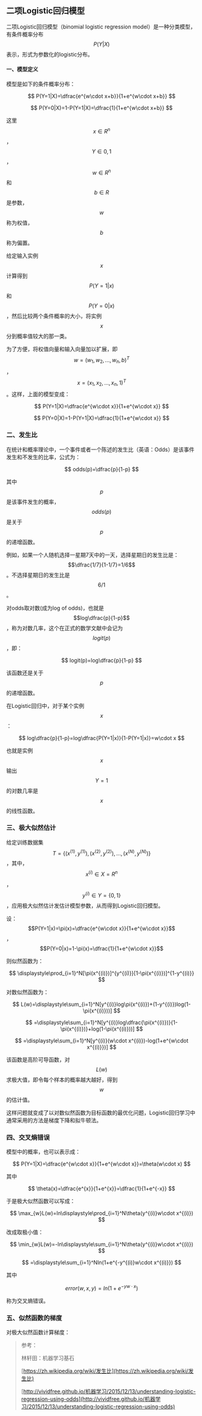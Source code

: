 ## 二项Logistic回归模型

二项Logistic回归模型（binomial logistic regression model）是一种分类模型，有条件概率分布$$P(Y|X)$$表示，形式为参数化的logistic分布。

#### 一、模型定义

模型是如下的条件概率分布：


$$
P(Y=1|X)=\dfrac{e^{w\cdot x+b}}{1+e^{w\cdot x+b}}
$$



$$
P(Y=0|X)=1-P(Y=1|X)=\dfrac{1}{1+e^{w\cdot x+b}}
$$


这里$$x\in R^n$$，$$Y\in {0, 1}$$，$$w \in R^n$$和$$b\in R$$是参数，$$w$$称为权值，$$b$$称为偏置。

给定输入实例$$x$$计算得到$$P(Y=1|x)$$和$$P(Y=0|x)$$，然后比较两个条件概率的大小，将实例$$x$$分到概率值较大的那一类。

为了方便，将权值向量和输入向量加以扩展，即$$w=(w_1, w_2, ..., w_n, b)^T$$，$$x=(x_1, x_2, ..., x_n, 1)^T$$。这样，上面的模型变成：


$$
P(Y=1|X)=\dfrac{e^{w\cdot x}}{1+e^{w\cdot x}}
$$



$$
P(Y=0|X)=1-P(Y=1|X)=\dfrac{1}{1+e^{w\cdot x}}
$$


### 二、发生比

在统计和概率理论中，一个事件或者一个陈述的发生比（英语：Odds）是该事件发生和不发生的比率，公式为：


$$
odds(p)=\dfrac{p}{1-p}
$$


其中$$p$$是该事件发生的概率，$$odds(p)$$是关于$$p$$的递增函数。

例如，如果一个人随机选择一星期7天中的一天，选择星期日的发生比是： $$\dfrac{1/7}{1-1/7}=1/6$$。不选择星期日的发生比是 $$6/1$$。

对odds取对数\(成为log of odds\)，也就是$$log\dfrac{p}{1-p}$$，称为对数几率，这个在正式的数学文献中会记为$$logit(p)$$，即：


$$
logit(p)=log\dfrac{p}{1-p}
$$


该函数还是关于$$p$$的递增函数。

在Logistic回归中，对于某个实例$$x$$：


$$
log\dfrac{p}{1-p}=log\dfrac{P(Y=1|x)}{1-P(Y=1|x)}=w\cdot x
$$


也就是实例$$x $$输出$$Y=1$$的对数几率是$$x $$的线性函数。

### 三、极大似然估计

给定训练数据集$$T=\{(x^{(1)},y^{(1)}),(x^{(2)},y^{(2)}),...,(x^{(N)},y^{(N)})\}$$，其中，$$x^{(i)}\in X= R^n$$，$$y^{(i)}\in Y=\{0, 1\}$$，应用极大似然估计发估计模型参数，从而得到Logistic回归模型。

设：$$P(Y=1|x)=\pi(x)=\dfrac{e^{w\cdot x}}{1+e^{w\cdot x}}$$，$$P(Y=0|x)=1-\pi(x)=\dfrac{1}{1+e^{w\cdot x}}$$

则似然函数为：


$$
\displaystyle\prod_{i=1}^N[\pi(x^{(i)})]^{y^{(i)}}[1-\pi(x^{(i)})]^{1-y^{(i)}}
$$


对数似然函数为：


$$
L(w)=\displaystyle\sum_{i=1}^N[y^{(i)}log\pi(x^{(i)})+(1-y^{(i)})log(1-\pi(x^{(i)}))]
$$



$$
=\displaystyle\sum_{i=1}^N[y^{(i)}log\dfrac{\pi(x^{(i)})}{1-\pi(x^{(i)})}+log(1-\pi(x^{(i)}))]
$$



$$
=\displaystyle\sum_{i=1}^N[y^{(i)}(w\cdot x^{(i)})-log(1+e^{w\cdot x^{(i)}})]
$$


该函数是高阶可导函数，对$$L(w)$$求极大值，即令每个样本的概率越大越好，得到$$w$$的估计值。

这样问题就变成了以对数似然函数为目标函数的最优化问题，Logistic回归学习中通常采用的方法是梯度下降和拟牛顿法。

### 四、交叉熵错误

模型中的概率，也可以表示成：


$$
P(Y=1|X)=\dfrac{e^{w\cdot x}}{1+e^{w\cdot x}}=\theta(w\cdot x)
$$


其中


$$
\theta(x)=\dfrac{e^{x}}{1+e^{x}}=\dfrac{1}{1+e^{-x}}
$$


于是极大似然函数可以写成：


$$
\max_{w}L(w)=ln\displaystyle\prod_{i=1}^N\theta(y^{(i)}w\cdot x^{(i)})
$$


改成取极小值：


$$
\min_{w}L(w)=-ln\displaystyle\sum_{i=1}^N\theta(y^{(i)}w\cdot x^{(i)})
$$



$$
=\displaystyle\sum_{i=1}^Nln(1+e^{-y^{(i)}w\cdot x^{(i)}})
$$


其中


$$
error(w,x,y)=ln(1+e^{-yw\cdot x})
$$


称为交叉熵错误。

### 五、似然函数的梯度

对极大似然函数计算梯度：



> 参考：
>
> 林轩田：机器学习基石
>
> [https://zh.wikipedia.org/wiki/发生比](https://zh.wikipedia.org/wiki/发生比)
>
> [http://vividfree.github.io/机器学习/2015/12/13/understanding-logistic-regression-using-odds](http://vividfree.github.io/机器学习/2015/12/13/understanding-logistic-regression-using-odds)



